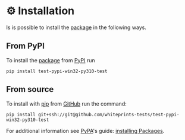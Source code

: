 <!--
SPDX-FileCopyrightText: © 2024 Romain Brault <mail@romainbrault.com>

SPDX-License-Identifier: CC0-1.0
-->

# ⚙️ Installation

Is is possible to install the [package] in the following ways.

## From PyPI

To install the [package] from [PyPI] run

```console
pip install test-pypi-win32-py310-test
```

[PyPI]: https://pypi.org/

## From source

To install with [pip] from [GitHub] run the command:

```console
pip install git+ssh://git@github.com/whiteprints-tests/test-pypi-win32-py310-test
```

[GitHub]: https://github.com
[git]: https://git-scm.com/

For additional information see [PyPA]'s guide: [installing Packages](https://packaging.python.org/en/latest/tutorials/installing-packages).

[PyPA]: https://www.pypa.io/en/latest/
[pip]: https://pip.pypa.io/en/stable
[package]: https://pypi.org/project/test-pypi-win32-py310-test
